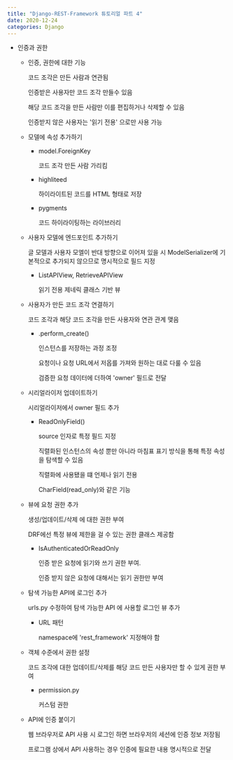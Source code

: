 ```yaml
---
title: "Django-REST-Framework 튜토리얼 파트 4"
date: 2020-12-24
categories: Django
---
```


- 인증과 권한

  - 인증, 권한에 대한 기능

    코드 조각은 만든 사람과 연관됨

    인증받은 사용자만 코드 조각 만들수 있음

    해당 코드 조각을 만든 사람만 이를 편집하거나 삭제할 수 있음

    인증받지 않은 사용자는 '읽기 전용' 으로만 사용 가능

  - 모델에 속성 추가하기

    - model.ForeignKey

      코드 조각 만든 사람 가리킴

    - highliteed

      하이라이트된 코드를 HTML 형태로 저장

    - pygments

      코드 하이라이팅하는 라이브러리

  - 사용자 모델에 엔드포인트 추가하기

    글 모델과 사용자 모엘이 반대 방향으로 이어져 있을 시 ModelSerializer에 기본적으로 추가되지 않으므로 명시적으로 필드 지정

    - ListAPIView, RetrieveAPIView

      읽기 전용 제네릭 클래스 기반 뷰

  - 사용자가 만든 코드 조각 연결하기

    코드 조각과 해당 코드 조각을 만든 사용자와 연관 관계 맺음

    - .perform_create()

      인스턴스를 저장하는 과정 조정

      요청이나 요청 URL에서 저옵를 가져와 원하는 대로 다룰 수 있음

      검증한 요청 데이터에 더하여 'owner' 필드로 전달

  - 시리얼라이저 업데이트하기

    시리얼라이저에서 owner 필드 추가

    - ReadOnlyField()

      source 인자로 특정 필드 지정

      직렬화된 인스턴스의 속성 뿐만 아니라 마침표 표기 방식을 통해 특정 속성을 탐색할 수 있음

      직렬화에 사용됐을 떄 언제나 읽기 전용

      CharField(read_only)와 같은 기능

  - 뷰에 요청 권한 추가

    생성/업데이트/삭제 에 대한 권한 부여

    DRF에선 특정 뷰에 제한을 걸 수 있는 권한 클래스 제공함

    - IsAuthenticatedOrReadOnly

      인증 받은 요청에 읽기와 쓰기 권한 부여.

      인증 받지 않은 요청에 대해서는 읽기 권한만 부여

  - 탐색 가능한 API에 로그인 추가

    urls.py 수정하여 탐색 가능한 API 에 사용할 로그인 뷰 추가

    - URL 패턴

      namespace에 'rest_framework' 지정해야 함

  - 객체 수준에서 권한 설정

    코드 조각에 대한 업데이트/삭제를 해당 코드 만든 사용자만 할 수 있게 권한 부여

    - permission.py

      커스텀 권한

  - API에 인증 붙이기

    웹 브라우저로 API 사용 시 로그인 하면 브라우저의 세션에 인증 정보 저장됨

    프로그램 상에서 API 사용하는 경우 인증에 필요한 내용 명시적으로 전달
